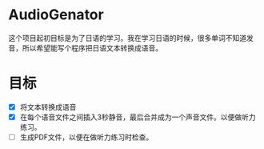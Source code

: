# AudioGenator
这个项目起初目标是为了日语的学习。我在学习日语的时候，很多单词不知道发音，所以希望能写个程序把日语文本转换成语音。

# 目标
- [x] 将文本转换成语音
- [x] 在每个语音文件之间插入3秒静音，最后合并成为一个声音文件。以便做听力练习。
- [ ] 生成PDF文件，以便在做听力练习时检查。
